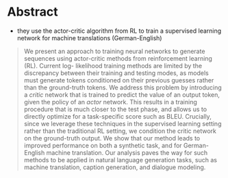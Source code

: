 
# Abstract

*   they use the actor-critic algorithm from RL to train a supervised learning
	network for machine translations (German-English)

> We present an approach to training neural networks to generate sequences
using actor-critic methods from reinforcement learning (RL). Current log-
likelihood training methods are limited by the discrepancy between their
training and testing modes, as models must generate tokens conditioned on
their previous guesses rather than the ground-truth tokens. We address this
problem by introducing a _critic_ network that is trained to predict the value
of an output token, given the policy of an _actor_ network. This results in a
training procedure that is much closer to the test phase, and allows us to
directly optimize for a task-specific score such as BLEU. Crucially, since we
leverage these techniques in the supervised learning setting rather than the
traditional RL setting, we condition the critic network on the ground-truth
output. We show that our method leads to improved performance on both a
synthetic task, and for German-English machine translation. Our analysis paves
the way for such methods to be applied in natural language generation tasks,
such as machine translation, caption generation, and dialogue modeling.
